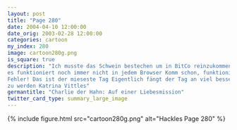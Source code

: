 ```yaml
---
layout: post
title: "Page 280"
date: 2004-04-10 12:00:00
date_orig: 2003-02-28 12:00:00
categories: cartoon
my_index: 280
image: cartoon280g.png
is_square: true
description: "Ich musste das Schwein bestechen um in BitCo reinzukommen, aber es ist es mir wert, wenn ich Katrina diese Blumen gebe kann Ugh.. ich hänge schon die ganze Nacht an diesem JavaScript und 
es funktioniert noch immer nicht in jedem Browser Komm schon, funktioniere diesesmal Gah! Noch ein
Fehler! Das ist der mieseste Tag Eigentlich fängt der Tag an viel besser
zu werden Katrina Vittles"
germantitle: "Charlie der Hahn: Auf einer Liebesmission"
twitter_card_type: summary_large_image
---
```


{% include figure.html src="cartoon280g.png" alt="Hackles Page 280"  %}
